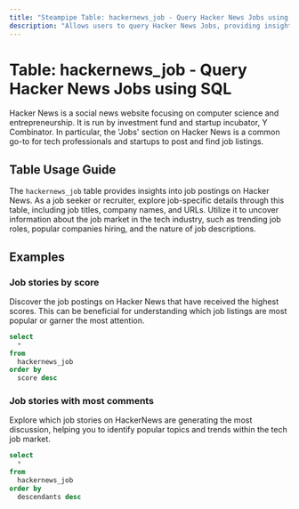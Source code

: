 ```yaml
---
title: "Steampipe Table: hackernews_job - Query Hacker News Jobs using SQL"
description: "Allows users to query Hacker News Jobs, providing insights into job postings and their relevant details."
---
```


# Table: hackernews_job - Query Hacker News Jobs using SQL

Hacker News is a social news website focusing on computer science and entrepreneurship. It is run by investment fund and startup incubator, Y Combinator. In particular, the 'Jobs' section on Hacker News is a common go-to for tech professionals and startups to post and find job listings.

## Table Usage Guide

The `hackernews_job` table provides insights into job postings on Hacker News. As a job seeker or recruiter, explore job-specific details through this table, including job titles, company names, and URLs. Utilize it to uncover information about the job market in the tech industry, such as trending job roles, popular companies hiring, and the nature of job descriptions.

## Examples

### Job stories by score
Discover the job postings on Hacker News that have received the highest scores. This can be beneficial for understanding which job listings are most popular or garner the most attention.

```sql
select
  *
from
  hackernews_job
order by
  score desc
```

### Job stories with most comments
Explore which job stories on HackerNews are generating the most discussion, helping you to identify popular topics and trends within the tech job market.

```sql
select
  *
from
  hackernews_job
order by
  descendants desc
```
